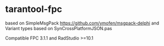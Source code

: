 # tarantool-fpc

based on SimpleMsgPack https://github.com/ymofen/msgpack-delphi and Variant types based on SynCrossPlatformJSON.pas

Compatible FPC 3.1.1 and RadStudio >=10.1
